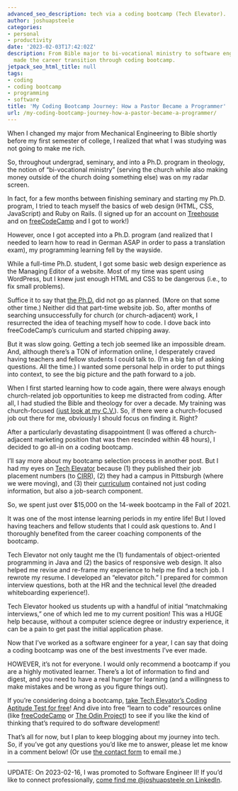 ```yaml
---
advanced_seo_description: tech via a coding bootcamp (Tech Elevator).
author: joshuapsteele
categories:
- personal
- productivity
date: '2023-02-03T17:42:02Z'
description: From Bible major to bi-vocational ministry to software engineer—how I
  made the career transition through coding bootcamp.
jetpack_seo_html_title: null
tags:
- coding
- coding bootcamp
- programming
- software
title: 'My Coding Bootcamp Journey: How a Pastor Became a Programmer'
url: /my-coding-bootcamp-journey-how-a-pastor-became-a-programmer/
---
```


When I changed my major from Mechanical Engineering to Bible shortly before my first semester of college, I realized that what I was studying was not going to make me rich.

So, throughout undergrad, seminary, and into a Ph.D. program in theology, the notion of “bi-vocational ministry” (serving the church while also making money outside of the church doing something else) was on my radar screen.

In fact, for a few months between finishing seminary and starting my Ph.D. program, I tried to teach myself the basics of web design (HTML, CSS, JavaScript) and Ruby on Rails. (I signed up for an account on [Treehouse](https://teamtreehouse.com/) and on [freeCodeCamp](https://www.freecodecamp.org/) and I got to work!)

However, once I got accepted into a Ph.D. program (and realized that I needed to learn how to read in German ASAP in order to pass a translation exam), my programming learning fell by the wayside.

While a full-time Ph.D. student, I got some basic web design experience as the Managing Editor of a website. Most of my time was spent using WordPress, but I knew just enough HTML and CSS to be dangerous (i.e., to fix small problems).

Suffice it to say that [the Ph.D.](https://joshuapsteele.com/heres-the-elevator-pitch-for-my-dissertation-proposal-scriptural-but-not-religious/) did not go as planned. (More on that some other time.) Neither did that part-time website job. So, after months of searching unsuccessfully for church (or church-adjacent) work, I resurrected the idea of teaching myself how to code. I dove back into freeCodeCamp’s curriculum and started chipping away.

But it was slow going. Getting a tech job seemed like an impossible dream. And, although there’s a TON of information online, I desperately craved having teachers and fellow students I could talk to. (I’m a big fan of asking questions. All the time.) I wanted some personal help in order to put things into context, to see the big picture and the path forward to a job.

When I first started learning how to code again, there were always enough church-related job opportunities to keep me distracted from coding. After all, I had studied the Bible and theology for over a decade. My training was church-focused ([just look at my C.V.](https://joshuapsteele.com/portfolio/cv/)). So, if there were a church-focused job out there for me, obviously I should focus on finding it. Right?

After a particularly devastating disappointment (I was offered a church-adjacent marketing position that was then rescinded within 48 hours), I decided to go all-in on a coding bootcamp.

I’ll say more about my bootcamp selection process in another post. But I had my eyes on [Tech Elevator](https://www.techelevator.com/) because (1) they published their job placement numbers (to [CIRR](https://cirr.org/)), (2) they had a campus in Pittsburgh (where we were moving), and (3) their [curriculum](https://www.techelevator.com/coding-bootcamp/full-time-coding-bootcamp/) contained not just coding information, but also a job-search component.

So, we spent just over $15,000 on the 14-week bootcamp in the Fall of 2021.

It was one of the most intense learning periods in my entire life! But I loved having teachers and fellow students that I could ask questions to. And I thoroughly benefited from the career coaching components of the bootcamp.

Tech Elevator not only taught me the (1) fundamentals of object-oriented programming in Java and (2) the basics of responsive web design. It also helped me revise and re-frame my experience to help me find a tech job. I rewrote my resume. I developed an “elevator pitch.” I prepared for common interview questions, both at the HR and the technical level (the dreaded whiteboarding experience!).

Tech Elevator hooked us students up with a handful of initial “matchmaking interviews,” one of which led me to my current position! This was a HUGE help because, without a computer science degree or industry experience, it can be a pain to get past the initial application phase.

Now that I’ve worked as a software engineer for a year, I can say that doing a coding bootcamp was one of the best investments I’ve ever made.

HOWEVER, it’s not for everyone. I would only recommend a bootcamp if you are a highly motivated learner. There’s a lot of information to find and digest, and you need to have a real hunger for learning (and a willingness to make mistakes and be wrong as you figure things out).

If you’re considering doing a bootcamp, [take Tech Elevator’s Coding Aptitude Test for free](https://www.techelevator.com/coding-aptitude-test/)! And dive into free “learn to code” resources online (like [freeCodeCamp](https://www.freecodecamp.org/) or [The Odin Project](https://www.theodinproject.com/)) to see if you like the kind of thinking that’s required to do software development!

That’s all for now, but I plan to keep blogging about my journey into tech. So, if you’ve got any questions you’d like me to answer, please let me know in a comment below! (Or use [the contact form](https://joshuapsteele.com/contact/) to email me.)

---

UPDATE: On 2023-02-16, I was promoted to Software Engineer II! If you’d like to connect professionally, [come find me @joshuapsteele on LinkedIn](https://www.linkedin.com/in/joshuapsteele/).
